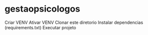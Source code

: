 # gestaopsicologos
Criar VENV
Ativar VENV
Clonar este diretorio
Instalar dependencias (requirements.txt)
Executar projeto
